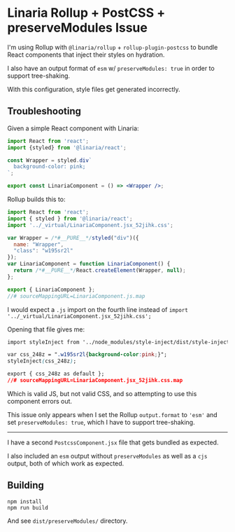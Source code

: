 # Linaria Rollup + PostCSS + preserveModules Issue

I'm using Rollup with `@linaria/rollup` + `rollup-plugin-postcss` to bundle React components that inject their styles on hydration.

I also have an output format of `esm` w/ `preserveModules: true` in order to support tree-shaking.

With this configuration, style files get generated incorrectly.

## Troubleshooting

Given a simple React component with Linaria:

```jsx
import React from 'react';
import {styled} from '@linaria/react';

const Wrapper = styled.div`
  background-color: pink;
`;

export const LinariaComponent = () => <Wrapper />;
```

Rollup builds this to:

```js
import React from 'react';
import { styled } from '@linaria/react';
import '../_virtual/LinariaComponent.jsx_52jihk.css';

var Wrapper = /*#__PURE__*/styled("div")({
  name: "Wrapper",
  "class": "w195sr2l"
});
var LinariaComponent = function LinariaComponent() {
  return /*#__PURE__*/React.createElement(Wrapper, null);
};

export { LinariaComponent };
//# sourceMappingURL=LinariaComponent.js.map
```

I would expect a `.js` import on the fourth line instead of `import '../_virtual/LinariaComponent.jsx_52jihk.css';`

Opening that file gives me:

```css
import styleInject from '../node_modules/style-inject/dist/style-inject.es.js';

var css_248z = ".w195sr2l{background-color:pink;}";
styleInject(css_248z);

export { css_248z as default };
//# sourceMappingURL=LinariaComponent.jsx_52jihk.css.map
```

Which is valid JS, but not valid CSS, and so attempting to use this component errors out.

This issue only appears when I set the Rollup `output.format` to `'esm'` and set `preserveModules: true`, which I have to support tree-shaking.

-----

I have a second `PostcssComponent.jsx` file that gets bundled as expected.

I also included an `esm` output without `preserveModules` as well as a `cjs` output, both of which work as expected.

## Building

```
npm install
npm run build
```

And see `dist/preserveModules/` directory.